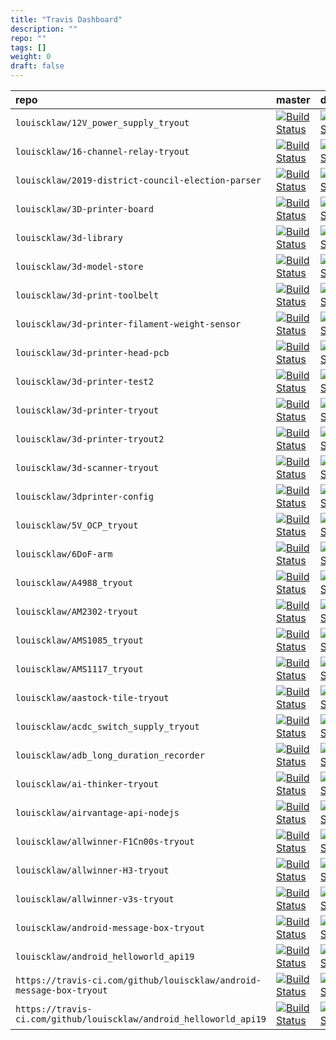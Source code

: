 ```yaml
---
title: "Travis Dashboard"
description: ""
repo: ""
tags: []
weight: 0
draft: false
---
```


| repo | master | develop|
|:------|--------|--------|
| `louiscklaw/12V_power_supply_tryout`  | [![Build Status](https://travis-ci.com/louiscklaw/12V_power_supply_tryout.svg?branch=master)](https://travis-ci.com/louiscklaw/12V_power_supply_tryout) | [![Build Status](https://travis-ci.com/louiscklaw/12V_power_supply_tryout.svg?branch=develop)](https://travis-ci.com/louiscklaw/12V_power_supply_tryout)|
| `louiscklaw/16-channel-relay-tryout`  | [![Build Status](https://travis-ci.com/louiscklaw/16-channel-relay-tryout.svg?branch=master)](https://travis-ci.com/louiscklaw/16-channel-relay-tryout) | [![Build Status](https://travis-ci.com/louiscklaw/16-channel-relay-tryout.svg?branch=develop)](https://travis-ci.com/louiscklaw/16-channel-relay-tryout)|
| `louiscklaw/2019-district-council-election-parser`  | [![Build Status](https://travis-ci.com/louiscklaw/2019-district-council-election-parser.svg?branch=master)](https://travis-ci.com/louiscklaw/2019-district-council-election-parser) | [![Build Status](https://travis-ci.com/louiscklaw/2019-district-council-election-parser.svg?branch=develop)](https://travis-ci.com/louiscklaw/2019-district-council-election-parser)|
| `louiscklaw/3D-printer-board`  | [![Build Status](https://travis-ci.com/louiscklaw/3D-printer-board.svg?branch=master)](https://travis-ci.com/louiscklaw/3D-printer-board) | [![Build Status](https://travis-ci.com/louiscklaw/3D-printer-board.svg?branch=develop)](https://travis-ci.com/louiscklaw/3D-printer-board)|
| `louiscklaw/3d-library`  | [![Build Status](https://travis-ci.com/louiscklaw/3d-library.svg?branch=master)](https://travis-ci.com/louiscklaw/3d-library) | [![Build Status](https://travis-ci.com/louiscklaw/3d-library.svg?branch=develop)](https://travis-ci.com/louiscklaw/3d-library)|
| `louiscklaw/3d-model-store`  | [![Build Status](https://travis-ci.com/louiscklaw/3d-model-store.svg?branch=master)](https://travis-ci.com/louiscklaw/3d-model-store) | [![Build Status](https://travis-ci.com/louiscklaw/3d-model-store.svg?branch=develop)](https://travis-ci.com/louiscklaw/3d-model-store)|
| `louiscklaw/3d-print-toolbelt`  | [![Build Status](https://travis-ci.com/louiscklaw/3d-print-toolbelt.svg?branch=master)](https://travis-ci.com/louiscklaw/3d-print-toolbelt) | [![Build Status](https://travis-ci.com/louiscklaw/3d-print-toolbelt.svg?branch=develop)](https://travis-ci.com/louiscklaw/3d-print-toolbelt)|
| `louiscklaw/3d-printer-filament-weight-sensor`  | [![Build Status](https://travis-ci.com/louiscklaw/3d-printer-filament-weight-sensor.svg?branch=master)](https://travis-ci.com/louiscklaw/3d-printer-filament-weight-sensor) | [![Build Status](https://travis-ci.com/louiscklaw/3d-printer-filament-weight-sensor.svg?branch=develop)](https://travis-ci.com/louiscklaw/3d-printer-filament-weight-sensor)|
| `louiscklaw/3d-printer-head-pcb`  | [![Build Status](https://travis-ci.com/louiscklaw/3d-printer-head-pcb.svg?branch=master)](https://travis-ci.com/louiscklaw/3d-printer-head-pcb) | [![Build Status](https://travis-ci.com/louiscklaw/3d-printer-head-pcb.svg?branch=develop)](https://travis-ci.com/louiscklaw/3d-printer-head-pcb)|
| `louiscklaw/3d-printer-test2`  | [![Build Status](https://travis-ci.com/louiscklaw/3d-printer-test2.svg?branch=master)](https://travis-ci.com/louiscklaw/3d-printer-test2) | [![Build Status](https://travis-ci.com/louiscklaw/3d-printer-test2.svg?branch=develop)](https://travis-ci.com/louiscklaw/3d-printer-test2)|
| `louiscklaw/3d-printer-tryout`  | [![Build Status](https://travis-ci.com/louiscklaw/3d-printer-tryout.svg?branch=master)](https://travis-ci.com/louiscklaw/3d-printer-tryout) | [![Build Status](https://travis-ci.com/louiscklaw/3d-printer-tryout.svg?branch=develop)](https://travis-ci.com/louiscklaw/3d-printer-tryout)|
| `louiscklaw/3d-printer-tryout2`  | [![Build Status](https://travis-ci.com/louiscklaw/3d-printer-tryout2.svg?branch=master)](https://travis-ci.com/louiscklaw/3d-printer-tryout2) | [![Build Status](https://travis-ci.com/louiscklaw/3d-printer-tryout2.svg?branch=develop)](https://travis-ci.com/louiscklaw/3d-printer-tryout2)|
| `louiscklaw/3d-scanner-tryout`  | [![Build Status](https://travis-ci.com/louiscklaw/3d-scanner-tryout.svg?branch=master)](https://travis-ci.com/louiscklaw/3d-scanner-tryout) | [![Build Status](https://travis-ci.com/louiscklaw/3d-scanner-tryout.svg?branch=develop)](https://travis-ci.com/louiscklaw/3d-scanner-tryout)|
| `louiscklaw/3dprinter-config`  | [![Build Status](https://travis-ci.com/louiscklaw/3dprinter-config.svg?branch=master)](https://travis-ci.com/louiscklaw/3dprinter-config) | [![Build Status](https://travis-ci.com/louiscklaw/3dprinter-config.svg?branch=develop)](https://travis-ci.com/louiscklaw/3dprinter-config)|
| `louiscklaw/5V_OCP_tryout`  | [![Build Status](https://travis-ci.com/louiscklaw/5V_OCP_tryout.svg?branch=master)](https://travis-ci.com/louiscklaw/5V_OCP_tryout) | [![Build Status](https://travis-ci.com/louiscklaw/5V_OCP_tryout.svg?branch=develop)](https://travis-ci.com/louiscklaw/5V_OCP_tryout)|
| `louiscklaw/6DoF-arm`  | [![Build Status](https://travis-ci.com/louiscklaw/6DoF-arm.svg?branch=master)](https://travis-ci.com/louiscklaw/6DoF-arm) | [![Build Status](https://travis-ci.com/louiscklaw/6DoF-arm.svg?branch=develop)](https://travis-ci.com/louiscklaw/6DoF-arm)|
| `louiscklaw/A4988_tryout`  | [![Build Status](https://travis-ci.com/louiscklaw/A4988_tryout.svg?branch=master)](https://travis-ci.com/louiscklaw/A4988_tryout) | [![Build Status](https://travis-ci.com/louiscklaw/A4988_tryout.svg?branch=develop)](https://travis-ci.com/louiscklaw/A4988_tryout)|
| `louiscklaw/AM2302-tryout`  | [![Build Status](https://travis-ci.com/louiscklaw/AM2302-tryout.svg?branch=master)](https://travis-ci.com/louiscklaw/AM2302-tryout) | [![Build Status](https://travis-ci.com/louiscklaw/AM2302-tryout.svg?branch=develop)](https://travis-ci.com/louiscklaw/AM2302-tryout)|
| `louiscklaw/AMS1085_tryout`  | [![Build Status](https://travis-ci.com/louiscklaw/AMS1085_tryout.svg?branch=master)](https://travis-ci.com/louiscklaw/AMS1085_tryout) | [![Build Status](https://travis-ci.com/louiscklaw/AMS1085_tryout.svg?branch=develop)](https://travis-ci.com/louiscklaw/AMS1085_tryout)|
| `louiscklaw/AMS1117_tryout`  | [![Build Status](https://travis-ci.com/louiscklaw/AMS1117_tryout.svg?branch=master)](https://travis-ci.com/louiscklaw/AMS1117_tryout) | [![Build Status](https://travis-ci.com/louiscklaw/AMS1117_tryout.svg?branch=develop)](https://travis-ci.com/louiscklaw/AMS1117_tryout)|
| `louiscklaw/aastock-tile-tryout`  | [![Build Status](https://travis-ci.com/louiscklaw/aastock-tile-tryout.svg?branch=master)](https://travis-ci.com/louiscklaw/aastock-tile-tryout) | [![Build Status](https://travis-ci.com/louiscklaw/aastock-tile-tryout.svg?branch=develop)](https://travis-ci.com/louiscklaw/aastock-tile-tryout)|
| `louiscklaw/acdc_switch_supply_tryout`  | [![Build Status](https://travis-ci.com/louiscklaw/acdc_switch_supply_tryout.svg?branch=master)](https://travis-ci.com/louiscklaw/acdc_switch_supply_tryout) | [![Build Status](https://travis-ci.com/louiscklaw/acdc_switch_supply_tryout.svg?branch=develop)](https://travis-ci.com/louiscklaw/acdc_switch_supply_tryout)|
| `louiscklaw/adb_long_duration_recorder`  | [![Build Status](https://travis-ci.com/louiscklaw/adb_long_duration_recorder.svg?branch=master)](https://travis-ci.com/louiscklaw/adb_long_duration_recorder) | [![Build Status](https://travis-ci.com/louiscklaw/adb_long_duration_recorder.svg?branch=develop)](https://travis-ci.com/louiscklaw/adb_long_duration_recorder)|
| `louiscklaw/ai-thinker-tryout`  | [![Build Status](https://travis-ci.com/louiscklaw/ai-thinker-tryout.svg?branch=master)](https://travis-ci.com/louiscklaw/ai-thinker-tryout) | [![Build Status](https://travis-ci.com/louiscklaw/ai-thinker-tryout.svg?branch=develop)](https://travis-ci.com/louiscklaw/ai-thinker-tryout)|
| `louiscklaw/airvantage-api-nodejs`  | [![Build Status](https://travis-ci.com/louiscklaw/airvantage-api-nodejs.svg?branch=master)](https://travis-ci.com/louiscklaw/airvantage-api-nodejs) | [![Build Status](https://travis-ci.com/louiscklaw/airvantage-api-nodejs.svg?branch=develop)](https://travis-ci.com/louiscklaw/airvantage-api-nodejs)|
| `louiscklaw/allwinner-F1Cn00s-tryout`  | [![Build Status](https://travis-ci.com/louiscklaw/allwinner-F1Cn00s-tryout.svg?branch=master)](https://travis-ci.com/louiscklaw/allwinner-F1Cn00s-tryout) | [![Build Status](https://travis-ci.com/louiscklaw/allwinner-F1Cn00s-tryout.svg?branch=develop)](https://travis-ci.com/louiscklaw/allwinner-F1Cn00s-tryout)|
| `louiscklaw/allwinner-H3-tryout`  | [![Build Status](https://travis-ci.com/louiscklaw/allwinner-H3-tryout.svg?branch=master)](https://travis-ci.com/louiscklaw/allwinner-H3-tryout) | [![Build Status](https://travis-ci.com/louiscklaw/allwinner-H3-tryout.svg?branch=develop)](https://travis-ci.com/louiscklaw/allwinner-H3-tryout)|
| `louiscklaw/allwinner-v3s-tryout`  | [![Build Status](https://travis-ci.com/louiscklaw/allwinner-v3s-tryout.svg?branch=master)](https://travis-ci.com/louiscklaw/allwinner-v3s-tryout) | [![Build Status](https://travis-ci.com/louiscklaw/allwinner-v3s-tryout.svg?branch=develop)](https://travis-ci.com/louiscklaw/allwinner-v3s-tryout)|
| `louiscklaw/android-message-box-tryout`  | [![Build Status](https://travis-ci.com/louiscklaw/android-message-box-tryout.svg?branch=master)](https://travis-ci.com/louiscklaw/android-message-box-tryout) | [![Build Status](https://travis-ci.com/louiscklaw/android-message-box-tryout.svg?branch=develop)](https://travis-ci.com/louiscklaw/android-message-box-tryout)|
| `louiscklaw/android_helloworld_api19`  | [![Build Status](https://travis-ci.com/louiscklaw/android_helloworld_api19.svg?branch=master)](https://travis-ci.com/louiscklaw/android_helloworld_api19) | [![Build Status](https://travis-ci.com/louiscklaw/android_helloworld_api19.svg?branch=develop)](https://travis-ci.com/louiscklaw/android_helloworld_api19)|scklaw/AMS1117_tryout.svg?branch=develop)](https://travis-ci.com/louiscklaw/AMS1117_tryout)|
| `https://travis-ci.com/github/louiscklaw/android-message-box-tryout`  | [![Build Status](https://travis-ci.com/louiscklaw/android-message-box-tryout.svg?branch=master)](https://travis-ci.com/louiscklaw/android-message-box-tryout) | [![Build Status](https://travis-ci.com/louiscklaw/android-message-box-tryout.svg?branch=develop)](https://travis-ci.com/louiscklaw/android-message-box-tryout)|
| `https://travis-ci.com/github/louiscklaw/android_helloworld_api19`  | [![Build Status](https://travis-ci.com/louiscklaw/android_helloworld_api19.svg?branch=master)](https://travis-ci.com/louiscklaw/android_helloworld_api19) | [![Build Status](https://travis-ci.com/louiscklaw/android_helloworld_api19.svg?branch=develop)](https://travis-ci.com/louiscklaw/android_helloworld_api19)|